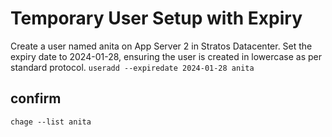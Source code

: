 # Temporary User Setup with Expiry
Create a user named anita on App Server 2 in Stratos Datacenter. Set the expiry date to 2024-01-28, ensuring the user is created in lowercase as per standard protocol.
`useradd --expiredate 2024-01-28 anita`
## confirm
`chage --list anita`